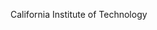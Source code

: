 [//]: # (Created by ./bin/manage_files.pl from ./species/Caenorhabditis_angaria/PRJNA51225/Caenorhabditis_angaria_PRJNA51225.summary.html on Thu Jun 11 13:43:31 2020)
California Institute of Technology
